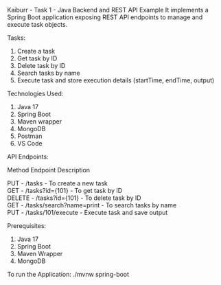 Kaiburr - Task 1 - Java Backend and REST API Example
It implements a Spring Boot application exposing REST API endpoints to manage and execute task objects.

Tasks:
1. Create a task
2. Get task by ID
3. Delete task by ID
4. Search tasks by name
5. Execute task and store execution details (startTime, endTime, output)

Technologies Used:
1. Java 17
2. Spring Boot
3. Maven wrapper
4. MongoDB
5. Postman
6. VS Code

API Endpoints:

Method         Endpoint                     Description                        

PUT     -  /tasks                     -  To create a new task                  
GET     -  /tasks?id={101}            -  To get task by ID                     
DELETE  -  /tasks?id={101}            -  To delete task by ID                  
GET     -  /tasks/search?name=print   -  To search tasks by name      
PUT     -  /tasks/101/execute         -  Execute task and save output       


Prerequisites:
1. Java 17
2. Spring Boot
3. Maven Wrapper
4. MongoDB


To run the Application:
./mvnw spring-boot
